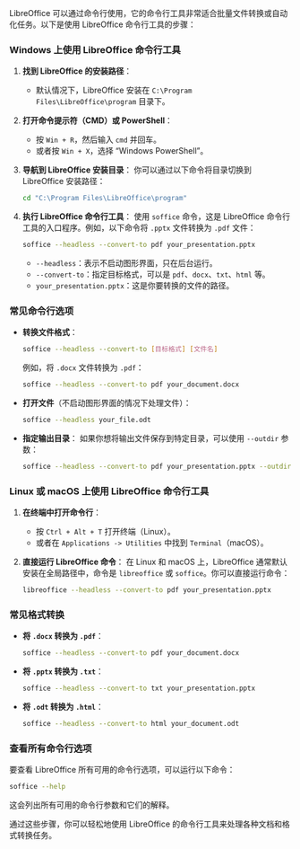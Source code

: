 LibreOffice 可以通过命令行使用，它的命令行工具非常适合批量文件转换或自动化任务。以下是使用 LibreOffice 命令行工具的步骤：

### Windows 上使用 LibreOffice 命令行工具

1. **找到 LibreOffice 的安装路径**：
   - 默认情况下，LibreOffice 安装在 `C:\Program Files\LibreOffice\program` 目录下。

2. **打开命令提示符（CMD）或 PowerShell**：
   - 按 `Win + R`，然后输入 `cmd` 并回车。
   - 或者按 `Win + X`，选择 “Windows PowerShell”。

3. **导航到 LibreOffice 安装目录**：
   你可以通过以下命令将目录切换到 LibreOffice 安装路径：
   ```bash
   cd "C:\Program Files\LibreOffice\program"
   ```

4. **执行 LibreOffice 命令行工具**：
   使用 `soffice` 命令，这是 LibreOffice 命令行工具的入口程序。例如，以下命令将 `.pptx` 文件转换为 `.pdf` 文件：

   ```bash
   soffice --headless --convert-to pdf your_presentation.pptx
   ```

   - `--headless`：表示不启动图形界面，只在后台运行。
   - `--convert-to`：指定目标格式，可以是 `pdf`、`docx`、`txt`、`html` 等。
   - `your_presentation.pptx`：这是你要转换的文件的路径。

### 常见命令行选项

- **转换文件格式**：
  ```bash
  soffice --headless --convert-to [目标格式] [文件名]
  ```

  例如，将 `.docx` 文件转换为 `.pdf`：
  ```bash
  soffice --headless --convert-to pdf your_document.docx
  ```

- **打开文件**（不启动图形界面的情况下处理文件）：
  ```bash
  soffice --headless your_file.odt
  ```

- **指定输出目录**：
  如果你想将输出文件保存到特定目录，可以使用 `--outdir` 参数：
  ```bash
  soffice --headless --convert-to pdf your_presentation.pptx --outdir C:\output_directory
  ```

### Linux 或 macOS 上使用 LibreOffice 命令行工具

1. **在终端中打开命令行**：
   - 按 `Ctrl + Alt + T` 打开终端（Linux）。
   - 或者在 `Applications -> Utilities` 中找到 `Terminal`（macOS）。

2. **直接运行 LibreOffice 命令**：
   在 Linux 和 macOS 上，LibreOffice 通常默认安装在全局路径中，命令是 `libreoffice` 或 `soffice`。你可以直接运行命令：

   ```bash
   libreoffice --headless --convert-to pdf your_presentation.pptx
   ```

### 常见格式转换

- **将 `.docx` 转换为 `.pdf`**：
  ```bash
  soffice --headless --convert-to pdf your_document.docx
  ```

- **将 `.pptx` 转换为 `.txt`**：
  ```bash
  soffice --headless --convert-to txt your_presentation.pptx
  ```

- **将 `.odt` 转换为 `.html`**：
  ```bash
  soffice --headless --convert-to html your_document.odt
  ```

### 查看所有命令行选项
要查看 LibreOffice 所有可用的命令行选项，可以运行以下命令：

```bash
soffice --help
```

这会列出所有可用的命令行参数和它们的解释。

通过这些步骤，你可以轻松地使用 LibreOffice 的命令行工具来处理各种文档和格式转换任务。